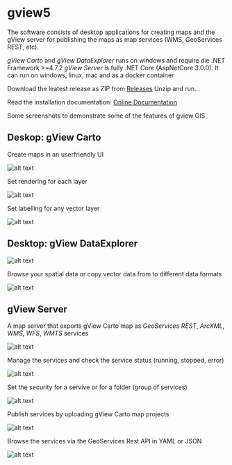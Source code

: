 # gview5

The software consists of desktop applications for creating maps and the gView server for publishing the maps as map services (WMS, GeoServices REST, etc).

*gView Carto* and *gView DataExplorer* runs on windows and require die .NET Framework >=4.7.2 
*gView Server* is fully .NET Core (AspNetCore 3.0.0). It can run on windows, linux, mac and as a docker container 

Download the leatest release as ZIP from [Releases](https://github.com/jugstalt/gview5/releases)
Unzip and run...

Read the installation documentation:
[Online Documentation](https://docs.gviewonline.com)

Some screenshots to demonstrate some of the features of gview GIS

## Deskop: gView Carto

Create maps in an userfriendly UI

![alt text](https://raw.githubusercontent.com/jugstalt/gview5/master/content/img/gview5-carto1.png)

Set rendering for each layer

![alt text](https://raw.githubusercontent.com/jugstalt/gview5/master/content/img/gview5-carto2.png)

Set labelling for any vector layer

![alt text](https://raw.githubusercontent.com/jugstalt/gview5/master/content/img/gview5-carto3.png)

## Desktop: gView DataExplorer

![alt text](https://raw.githubusercontent.com/jugstalt/gview5/master/content/img/gview5-explorer1.png)

Browse your spatial data or copy vector data from to different data formats

![alt text](https://raw.githubusercontent.com/jugstalt/gview5/master/content/img/gview5-explorer2.png)


## gView Server

A map server that exports gView Carto map as *GeoServices REST*, *ArcXML*, *WMS*, *WFS*, *WMTS* services

![alt text](https://raw.githubusercontent.com/jugstalt/gview5/master/content/img/gview5-server1.png)

Manage the services and check the service status (running, stopped, error)

![alt text](https://raw.githubusercontent.com/jugstalt/gview5/master/content/img/gview5-server2.png)

Set the security for a servive or for a folder (group of services)

![alt text](https://raw.githubusercontent.com/jugstalt/gview5/master/content/img/gview5-server3.png)

Publish services by uploading gView Carto map projects

![alt text](https://raw.githubusercontent.com/jugstalt/gview5/master/content/img/gview5-server4.png)

Browse the services via the GeoServices Rest API in YAML or JSON

![alt text](https://raw.githubusercontent.com/jugstalt/gview5/master/content/img/gview5-server5.png)



